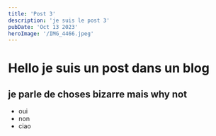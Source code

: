 ```yaml
---
title: 'Post 3'
description: 'je suis le post 3'
pubDate: 'Oct 13 2023'
heroImage: '/IMG_4466.jpeg'
---
```



# Hello je suis un post dans un blog

## je parle de choses bizarre mais why not

- oui 
- non 
- ciao